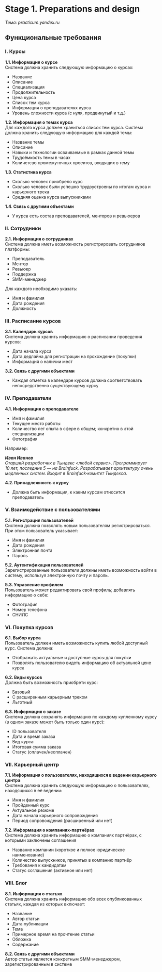 # Stage 1. Preparations and design

*Тема: practicum.yandex.ru*

## Функциональные требования

### I. Курсы

**1.1. Информация о курсе**  
Система должна хранить следующую информацию о курсах:
- Название 
- Описание
- Специализация
- Продолжительность
- Цена курса
- Список тем курса
- Информация о преподавателях курса
- Уровень сложности курса (с нуля, продвинутый и т.д.)

**1.2. Информация о темах курса**  
Для каждого курса должен храниться список тем курса. Система должна хранить следующую информацию для каждой темы:
- Название темы
- Описание
- Навыки и технологии осваиваемые в рамках данной темы
- Трудоёмкость темы в часах
- Количетсво промежуточных проектов, входящих в тему

**1.3. Статистика курса**  
- Сколько человек приобрело курс
- Сколько человек были успешно трудоустроены по итогам курса и карьерного трека
- Средняя оценка курса выпускниками

**1.4. Связь с другими объектами**  
- У курса есть состав преподавателей, менторов и ревьюеров


### II. Сотрудники

**2.1. Информация о сотрудниках**  
Система должна иметь возможность регистрировать сотрудников платформы:
- Преподаватель
- Ментор
- Ревьюер
- Поддержка
- SMM-менеджер

Для каждого необходимо указать:
- Имя и фамилия
- Дата рождения
- Должность


### III. Расписание курсов

**3.1. Календарь курсов**  
Система должна хранить информацию о расписании проведения курсов:
- Дата начала курса
- Дата дедлайна для регистрации на прохождение (покупки)
- Информация о наличии мест

**3.2. Связь с другими объектами**  
- Каждая отметка в календаре курсов должна соответствовать непосредственно существующему курсу


### IV. Преподаватели

**4.1. Информация о преподавателе**  
- Имя и фамилия
- Текущее место работы
- Количество лет опыта в сфере в общем; конкретно в этой специализации
- Фотография

Например:

***Иван Иванов***  
*Старший разработчик в Тындекс <любой сервис>. Программирует 10 лет, последние 5 — на Brainfuck. Разрабатывает архитектуру очень медленных систем. Входит в Brainfuck‑комитет Тындекса.*

**4.2. Принадлежность к курсу**  
- Должна быть информация, к каким курсам относится преподаватель


### V. Взаимодействие с пользователями

**5.1. Регистрация пользователей**  
Система должна позволять новым пользователям регистрироваться. При этом пользователь указывает:
- Имя и фамилия
- Дата рождения
- Электронная почта
- Пароль

**5.2. Аутентификация пользователей**  
Зарегистрированные пользователи должны иметь возможность войти в систему, используя электронную почту и пароль.

**5.3. Управление профилем**  
Пользователь может редактировать свой профиль; добавлять информацию о себе:
- Фотография
- Номер телефона
- СНИЛС


### VI. Покупка курсов

**6.1. Выбор курса**  
Пользователь должен иметь возможность купить любой доступный курс. Система должна:
- Отображать актуальные и доступные курсы для покупки
- Позволять пользователю видеть информацию об актуальной цене курса

**6.2. Виды курсов**  
Должна быть возможность приобрети курс:
- Базовый
- С расширенным карьерным треком
- Льготный

**6.3. Информация о заказе**  
Система должна сохранять информацию по каждому купленному курсу (в одном заказе может быть только один курс):
- ID пользователя
- Дата и время заказа
- Вид курса
- Итоговая сумма заказа
- Статус (оплачен/неоплачен)


### VII. Карьерный центр

**7.1. Информация о пользователях, находящихся в ведении карьерного центра**  
Система должна хранить следующую информацию о пользователях, находящихся в её ведении:
- Имя и фамилия
- Пройденный курс
- Актуальное резюме
- Дата начала карьерного сопровождения
- Период сопровождения (расширенный или нет)

**7.2. Информация о компаниях-партнёрах**  
Система должна хранить информацию о компаниях партнёрах, с которыми заключены соглашения
- Название компании (короткое и полное юридическое наименование)
- Количество выпускников, принятых в компанию партнёр
- Требования к кандидатам
- Статус соглашения (активное или нет)


### VIII. Блог

**8.1. Информация о статьях**  
Система должна хранить информацию обо всех опубликованных статьях, каждая из которых включает:
- Название
- Автор статьи
- Дата публикации
- Тема
- Примерное время на прочтение статьи
- Обложка
- Содержание

**8.2. Связь с другими объектами**  
Автор статьи является конкретным SMM-менеджером, зарегистрированным в системе